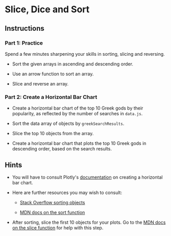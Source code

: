 # Slice, Dice and Sort

## Instructions

### Part 1: Practice

Spend a few minutes sharpening your skills in sorting, slicing and reversing.

* Sort the given arrays in ascending and descending order.

* Use an arrow function to sort an array.

* Slice and reverse an array.

### Part 2: Create a Horizontal Bar Chart

* Create a horizontal bar chart of the top 10 Greek gods by their popularity, as reflected by the number of searches in `data.js`.

* Sort the data array of objects by `greekSearchResults`.

* Slice the top 10 objects from the array.

* Create a horizontal bar chart that plots the top 10 Greek gods in descending order, based on the search results.

## Hints

* You will have to consult Plotly's [documentation](https://plot.ly/javascript/horizontal-bar-charts/) on creating a horizontal bar chart.

* Here are further resources you may wish to consult:

  * [Stack Overflow sorting objects](https://stackoverflow.com/a/979289)

  * [MDN docs on the sort function](https://developer.mozilla.org/en-US/docs/Web/JavaScript/Reference/Global_Objects/Array/sort)

* After sorting, slice the first 10 objects for your plots. Go to the [MDN docs on the slice function](https://developer.mozilla.org/en-US/docs/Web/JavaScript/Reference/Global_Objects/Array/slice) for help with this step.

